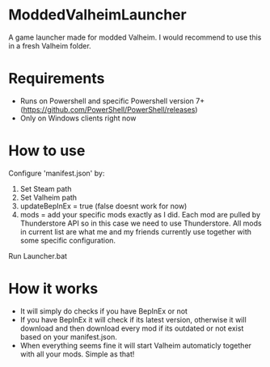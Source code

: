 # ModdedValheimLauncher
A game launcher made for modded Valheim.
I would recommend to use this in a fresh Valheim folder.

# Requirements
- Runs on Powershell and specific Powershell version 7+ (https://github.com/PowerShell/PowerShell/releases)
- Only on Windows clients right now

# How to use
Configure 'manifest.json' by:
1. Set Steam path
2. Set Valheim path
3. updateBepInEx = true (false doesnt work for now)
4. mods = add your specific mods exactly as I did. Each mod are pulled by Thunderstore API so in this case we need to use Thunderstore. All mods in current list are what me and my friends currently use together with some specific configuration.

Run Launcher.bat

# How it works
- It will simply do checks if you have BepInEx or not
- If you have BepInEx it will check if its latest version, otherwise it will download and then download every mod if its outdated or not exist based on your manifest.json.
- When everything seems fine it will start Valheim automaticly together with all your mods.
Simple as that!